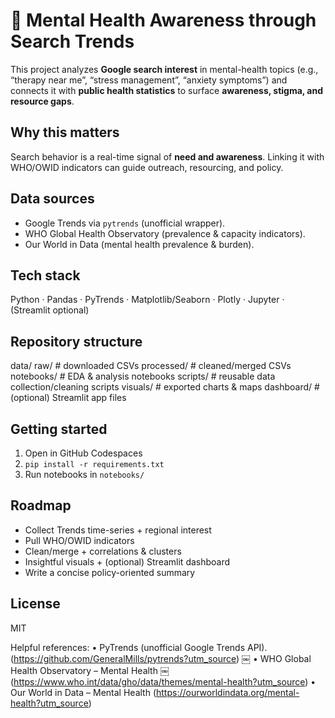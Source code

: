 # 🧠 Mental Health Awareness through Search Trends

This project analyzes **Google search interest** in mental-health topics (e.g., “therapy near me”, “stress management”, “anxiety symptoms”) and connects it with **public health statistics** to surface **awareness, stigma, and resource gaps**.

## Why this matters
Search behavior is a real-time signal of **need and awareness**. Linking it with WHO/OWID indicators can guide outreach, resourcing, and policy.

## Data sources
- Google Trends via `pytrends` (unofficial wrapper).  
- WHO Global Health Observatory (prevalence & capacity indicators).  
- Our World in Data (mental health prevalence & burden).  

## Tech stack
Python · Pandas · PyTrends · Matplotlib/Seaborn · Plotly · Jupyter · (Streamlit optional)

## Repository structure
data/
raw/         # downloaded CSVs
processed/   # cleaned/merged CSVs
notebooks/     # EDA & analysis notebooks
scripts/       # reusable data collection/cleaning scripts
visuals/       # exported charts & maps
dashboard/     # (optional) Streamlit app files
## Getting started
1) Open in GitHub Codespaces  
2) `pip install -r requirements.txt`  
3) Run notebooks in `notebooks/`

## Roadmap
- Collect Trends time-series + regional interest
- Pull WHO/OWID indicators
- Clean/merge + correlations & clusters
- Insightful visuals + (optional) Streamlit dashboard
- Write a concise policy-oriented summary

## License
MIT

Helpful references:
	•	PyTrends (unofficial Google Trends API).(https://github.com/GeneralMills/pytrends?utm_source)  ￼
	•	WHO Global Health Observatory – Mental Health ￼(https://www.who.int/data/gho/data/themes/mental-health?utm_source)
	•	Our World in Data – Mental Health (https://ourworldindata.org/mental-health?utm_source)
    